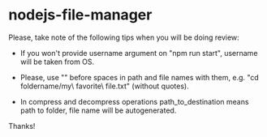 # nodejs-file-manager

Please, take note of the following tips when you will be doing review:

- If you won't provide username argument on "npm run start", username will be taken from OS.

- Please, use "\" before spaces in path and file names with them, e.g. "cd foldername/my\ favorite\ file.txt" (without quotes).

- In compress and decompress operations path_to_destination means path to folder, file name will be autogenerated.

Thanks!